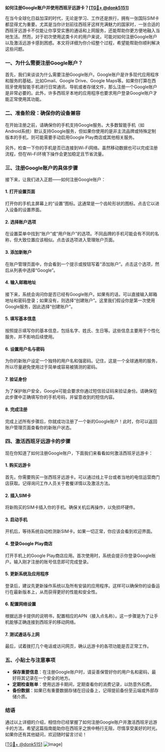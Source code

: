 **如何注册Google账户并使用西班牙远游卡？[[TG💪+ @donk5151](https://t.me/s/donk5151)]**

在当今全球化日益加深的时代，无论是学习、工作还是旅行，拥有一张国际SIM卡都显得尤为重要。尤其是当你计划前往西班牙这样充满魅力的国家时，一张合适的西班牙远游卡不仅能让你享受实惠的通话和上网服务，还能帮助你更方便地融入当地生活。然而，对于初次使用这类卡片的用户来说，可能对如何注册Google账户以及激活远游卡感到困惑。本文将详细为你介绍整个过程，希望能帮助你顺利解决这些问题。

### **一、为什么需要注册Google账户？**

首先，我们来谈谈为什么需要注册Google账户。Google账户是许多现代应用程序和服务的基础，比如Gmail、Google Drive、Google Maps等。如果你打算在西班牙使用智能手机进行日常通讯、导航或者存储文件，那么注册一个Google账户是非常必要的。此外，许多西班牙本地的应用程序也要求用户登录Google账户才能正常使用其功能。

### **二、准备阶段：确保你的设备兼容**

在开始注册之前，请确保你的手机支持Google服务。大多数智能手机（如Android系统）默认支持Google服务，但如果你使用的是非主流品牌或特殊定制版本的手机，则可能需要手动启用Google Play商店或其他相关服务。

另外，检查一下你的手机是否已连接到Wi-Fi网络。虽然移动数据也可以完成注册流程，但在Wi-Fi环境下操作会更加稳定且节省流量。

### **三、注册Google账户的具体步骤**

接下来，让我们进入正题——如何注册Google账户：

#### **1. 打开设置页面**
打开你的手机主屏幕上的“设置”图标。这通常是一个齿轮形状的图标。点击它以进入设备的设置界面。

#### **2. 选择账户选项**
在设置菜单中找到“账户”或“用户账户”的选项。不同品牌的手机可能会有不同的名称，但大致位置应该相似。点击该选项进入管理账户页面。

#### **3. 添加新账户**
在账户管理页面中，你会看到一个提示或按钮写着“添加账户”。点击这个选项，然后从列表中选择“Google”。

#### **4. 输入邮箱地址**
接下来，系统会询问你是否已经有Google账户。如果有的话，可以直接输入邮箱地址和密码登录；如果没有，则选择“创建账户”。这里我们假设你是第一次使用Google服务，因此选择“创建账户”。

#### **5. 填写基本信息**
按照提示填写你的基本信息，包括名字、姓氏、生日等。这些信息主要用于个性化服务，并不影响后续使用。

#### **6. 设置用户名与密码**
为你的新账户设定一个独特的用户名和强密码。记住，这是一个全球通用的服务，所以尽量避免使用过于简单或容易被猜测的密码。

#### **7. 验证身份**
为了保护账户安全，Google可能会要求你通过短信验证码来验证身份。请确保在此步骤中正确填写你的手机号码，并留意收到的短信内容。

#### **8. 完成注册**
完成上述所有步骤后，你就成功注册了一个新的Google账户！此时，你可以返回账户管理页面查看你的新账户状态。

### **四、激活西班牙远游卡的步骤**

现在你知道了如何注册Google账户，下面我们来看看如何激活西班牙远游卡：

#### **1. 购买远游卡**
首先，你需要购买一张西班牙远游卡。可以通过线上平台或者当地的电信运营商门店获取。记得询问工作人员关于套餐详情以及激活方法。

#### **2. 插入SIM卡**
将新购买的SIM卡插入你的手机。确保关机后再操作，以免损坏硬件。

#### **3. 启动手机**
开机后，等待系统自动检测新SIM卡。如果一切正常，你应该会看到欢迎界面。

#### **4. 登录Google Play商店**
打开手机上的Google Play商店应用。首次使用时，系统会提示你登录Google账户。输入刚才注册的账号信息即可完成登录。

#### **5. 更新系统及应用程序**
登录后，建议先更新操作系统以及所有安装的应用程序。这样可以确保你的设备运行在最新版本上，从而获得更好的性能和安全性。

#### **6. 配置网络设置**
根据远游卡提供的说明书，配置相应的APN（接入点名称）。这一步骤是为了让手机能够正确连接到西班牙的移动网络。

#### **7. 测试通话与上网**
最后，试着拨打几个电话或访问网页，确认远游卡的各项功能是否正常工作。

### **五、小贴士与注意事项**

- **保存重要信息**：在注册Google账户时，请妥善保管好你的用户名和密码，最好将其记录在一个安全的地方。
- **定期检查账单**：使用远游卡期间，定期查看你的消费记录，以防意外扣费。
- **备份数据**：如果已有重要数据存储在旧设备上，记得提前备份至云端或外部存储介质。

### **结语**

通过以上详细的介绍，相信你已经掌握了如何注册Google账户并激活西班牙远游卡的方法。希望这篇指南能助你在西班牙之旅中畅行无阻，尽情享受美好的时光。如果你还有其他疑问，欢迎随时留言讨论！

[[TG💪+ @donk5151](https://t.me/s/donk5151) ![Image](https://i.postimg.cc/rwNCRYN7/Snipaste-2025-04-30-17-27-05.png)]